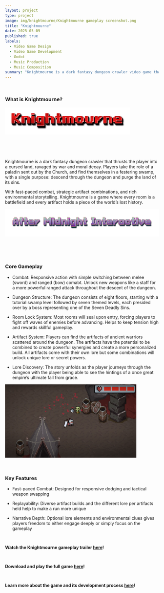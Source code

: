 ```yaml
---
layout: project
type: project
image: img/knightmourne/Knightmourne gameplay screenshot.png
title: "Knightmourne"
date: 2025-05-09
published: true
labels:
  - Video Game Design
  - Video Game Development
  - Godot
  - Music Production
  - Music Composition
summary: "Knightmourne is a dark fantasy dungeon crawler video game that thrusts the player into a cursed land, ravaged by war and moral decay."
---
```


&nbsp;

### What is Knightmourne?

<img width="410px" height="90px"
     class="float-start pe-4" 
     src="../img/knightmourne/Knightmourne title.png" >

&nbsp;

&nbsp;

Knightmourne is a dark fantasy dungeon crawler that thrusts the player into a cursed land, ravaged by war and moral decay. Players take the role of a paladin sent out by the Church, and find themselves in a festering swamp, with a single purpose: descend through the dungeon and purge the land of its sins.

With fast-paced combat, strategic artifact combinations, and rich environmental storytelling. Knightmourne is a game where every room is a battlefield and every artifact holds a piece of the world’s lost history.

<img width="560px" height="90px"
     class="float-end pe-4" 
     src="../img/knightmourne/After-Midnight-Interactive logo.png" >

&nbsp;

&nbsp;

### Core Gameplay

* Combat: Responsive action with simple switching between melee (sword) and ranged (bow) comabt. Unlock new weapons like a staff for a more powerful ranged attack throughout the descent of the dungeon.

* Dungeon Structure: The dungeon consists of eight floors, starting with a tutorial swamp level followed by seven themed levels, each presided over by a boss representing one of the Seven Deadly Sins.

* Room Lock System: Most rooms will seal upon entry, forcing players to fight off waves of enemies before advancing. Helps to keep tension high and rewards skillful gameplay.

* Artifact System: Players can find the artifacts of ancient warriors scattered around the dungeon. The artifacts have the potential to be combined to create powerful synergies and create a more personalized build. All artifacts come with their own lore but some combinations will unlock unique lore or secret powers.

* Lore Discovery: The story unfolds as the player journeys through the dungeon with the player being able to see the hintings of a once great empire’s ultimate fall from grace.

<img width="430px" height="240px"
     class="float-start pe-4" 
     src="../img/knightmourne/Knightmourne gameplay screenshot.png" >

&nbsp;

### Key Features

* Fast-paced Combat: Designed for responsive dodging and tactical weapon swapping

* Replayability: Diverse artifact builds and the different lore per artifacts held help to make a run more unique

* Narrative Depth: Optional lore elements and environmental clues gives players freedom to either engage deeply or simply focus on the gameplay

&nbsp;

**Watch the Knightmourne gameplay trailer [here](https://youtu.be/_6KkzWq3x44)!**

&nbsp;

**Download and play the full game [here](https://drive.google.com/file/d/1Dt3QWH9LmzsxECNTOhvSU07IFfH9u_T2/view)!**

&nbsp;

**Learn more about the game and its development process [here](https://rickiace.github.io/Knight_Mourne/)!**
